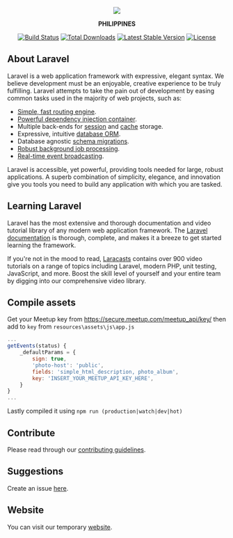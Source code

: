 [github]: https://github.com/Laravel-Philippines/laravel.ph
[website]: http://laravelph.anih.us

<p align="center"><img src="https://laravel.com/assets/img/components/logo-laravel.svg"></p>
<p align="center"><strong>PHILIPPINES</strong></p>

<p align="center">
<a href="https://travis-ci.org/laravel/framework"><img src="https://travis-ci.org/laravel/framework.svg" alt="Build Status"></a>
<a href="https://packagist.org/packages/laravel/framework"><img src="https://poser.pugx.org/laravel/framework/d/total.svg" alt="Total Downloads"></a>
<a href="https://packagist.org/packages/laravel/framework"><img src="https://poser.pugx.org/laravel/framework/v/stable.svg" alt="Latest Stable Version"></a>
<a href="https://packagist.org/packages/laravel/framework"><img src="https://poser.pugx.org/laravel/framework/license.svg" alt="License"></a>
</p>

## About Laravel

Laravel is a web application framework with expressive, elegant syntax. We believe development must be an enjoyable, creative experience to be truly fulfilling. Laravel attempts to take the pain out of development by easing common tasks used in the majority of web projects, such as:

- [Simple, fast routing engine](https://laravel.com/docs/routing).
- [Powerful dependency injection container](https://laravel.com/docs/container).
- Multiple back-ends for [session](https://laravel.com/docs/session) and [cache](https://laravel.com/docs/cache) storage.
- Expressive, intuitive [database ORM](https://laravel.com/docs/eloquent).
- Database agnostic [schema migrations](https://laravel.com/docs/migrations).
- [Robust background job processing](https://laravel.com/docs/queues).
- [Real-time event broadcasting](https://laravel.com/docs/broadcasting).

Laravel is accessible, yet powerful, providing tools needed for large, robust applications. A superb combination of simplicity, elegance, and innovation give you tools you need to build any application with which you are tasked.

## Learning Laravel

Laravel has the most extensive and thorough documentation and video tutorial library of any modern web application framework. The [Laravel documentation](https://laravel.com/docs) is thorough, complete, and makes it a breeze to get started learning the framework.

If you're not in the mood to read, [Laracasts](https://laracasts.com) contains over 900 video tutorials on a range of topics including Laravel, modern PHP, unit testing, JavaScript, and more. Boost the skill level of yourself and your entire team by digging into our comprehensive video library.

## Compile assets
Get your Meetup key from https://secure.meetup.com/meetup_api/key/ then add to `key` from `resources\assets\js\app.js`
``` js
...
getEvents(status) {
    _defaultParams = {
        sign: true,
        'photo-host': 'public',
        fields: 'simple_html_description, photo_album',
        key: 'INSERT_YOUR_MEETUP_API_KEY_HERE',
    }
}
...
```

Lastly compiled it using `npm run (production|watch|dev|hot)`

## Contribute
Please read through our [contributing guidelines](contributing.md).

## Suggestions
Create an issue [here](https://github.com/Laravel-Philippines/laravel.ph/issues).


## Website
You can visit our temporary [website].

